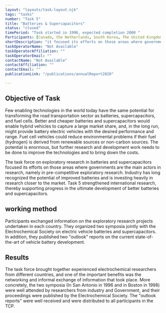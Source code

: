 ```yaml
---
layout: "layouts/task-layout.njk"
tags: "tasks"
number: "Task 5"
title: "Batteries & Supercapacitors"
status: "closed"
timePeriod: "Task started in 1996, expected completion 2000 "
Participants: [Canada, the Netherlands, South Korea, The United Kingdom, The United States ]
shortDescription: "it focused its efforts on those areas where governments are the main actors in research, namely in pre-competitive exploratory research."
taskOperatorName: "Not Available"
taskOperatorAffiliation: ""
taskOperatorEmail: ""
contactName: "Not Available"
contactAffiliation: ""
contactEmail: ""
publicationLink: "/publications/annualReport2020"

---
```


## Objective of Task
Few enabling technologies in the world today have the same potential for transforming the road transportation sector as batteries, supercapacitors, and fuel cells. Better and cheaper batteries and supercapacitors would enable hybrid vehicles to capture a large market share, and, in the long run, might provide battery electric vehicles with the desired performance and range. Fuel cell vehicles could reduce environmental problems if their fuel (hydrogen) is derived from renewable sources or non-carbon sources. The potential is enormous, but further research and development work needs to be done to improve the technologies and to bring down the costs. 

The task force on exploratory research in batteries and supercapacitors focused its efforts on those areas where governments are the main actors in research, namely in pre-competitive exploratory research. Industry has long recognized the potential of improved batteries and is investing heavily in research closer to the market. Task 5 strengthened international research, thereby supporting progress in the ultimate development of better batteries and supercapacitors. 

## working method
Participants exchanged information on the exploratory research projects undertaken in each country. They organized two symposia jointly with the Electrochemical Society on electric vehicle batteries and supercapacitors. In addition, they published two "outlook" reports on the current state-of-the-art of vehicle battery development.   

## Results
The task force brought together	experienced electrochemical researchers from different countries, and one of the important benefits was the networking and informal exchange of information that took place. More concretely, the two symposia (In San Antonio in 1996 and in Boston in 1998) were well attended by researchers from industry and Government, and their proceedings were published by the Electrochemical Society. The "outlook reports" were well received and were distributed to all participants in the TCP. 